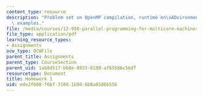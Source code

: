 ```yaml
---
content_type: resource
description: "Problem set on OpenMP compilation, runtime en\xADvironment, and code\
  \ examples."
file: /media/courses/12-950-parallel-programming-for-multicore-machines-using-openmp-and-mpi-january-iap-2010/ede2f608f6bf31001b946b8a8586b556_MIT12_950IAP10_hw1.pdf
file_type: application/pdf
learning_resource_types:
- Assignments
ocw_type: OCWFile
parent_title: Assignments
parent_type: CourseSection
parent_uid: 1ab8d517-bb8e-0933-8180-af65586c56df
resourcetype: Document
title: Homework 1
uid: ede2f608-f6bf-3100-1b94-6b8a8586b556
---
```

